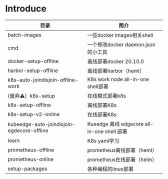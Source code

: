 # Introduce
| 目录                                       | 简介                                        |
| ------------------------------------------ | ------------------------------------------- |
| batch-images                               | 一些docker images相关shell                  |
| cmd                                        | 一个修改docker daemon.json的小工具          |
| docker-setup-offline                       | 离线部署docker 20.10.0                      |
| harbor-setup-offline                       | 离线部署harbor（heml）                      |
| k8s-auto-joindisjoin-offline-work          | K8s work node all-in-one shell部署          |
| (废弃⚠️）k8s-setup                          | 在线模式部署k8s                             |
| k8s-setup-offline                          | 离线部署K8s                                 |
| k8s-setup-v2-online                        | 在线部署K8s                                 |
| kubeedge-auto-joindisjoin-egdecore-offline | Kueedge 离线 edgecore all-in-one shell 部署 |
| learn                                      | K8s yaml学习                                |
| prometheus-offline                         | prometheus离线部署（heml）                  |
| prometheus-online                          | prometheus在线部署（helm）                  |
| setup-packages                             | 各种编程的linux部署                         |